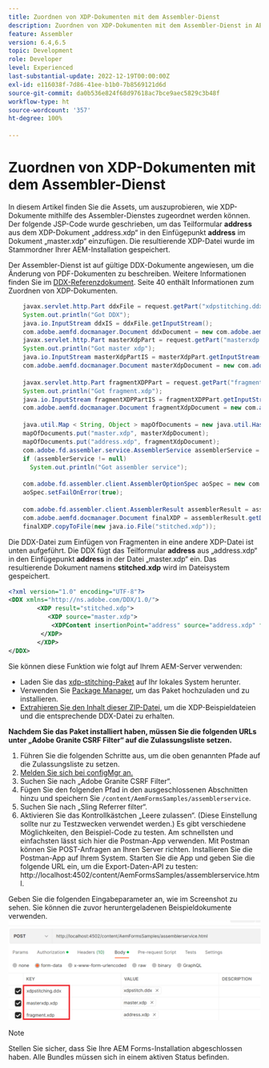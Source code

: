 ```yaml
---
title: Zuordnen von XDP-Dokumenten mit dem Assembler-Dienst
description: Zuordnen von XDP-Dokumenten mit dem Assembler-Dienst in AEM Forms
feature: Assembler
version: 6.4,6.5
topic: Development
role: Developer
level: Experienced
last-substantial-update: 2022-12-19T00:00:00Z
exl-id: e116038f-7d86-41ee-b1b0-7b8569121d6d
source-git-commit: da0b536e824f68d97618ac7bce9aec5829c3b48f
workflow-type: ht
source-wordcount: '357'
ht-degree: 100%

---
```


# Zuordnen von XDP-Dokumenten mit dem Assembler-Dienst

In diesem Artikel finden Sie die Assets, um auszuprobieren, wie XDP-Dokumente mithilfe des Assembler-Dienstes zugeordnet werden können.
Der folgende JSP-Code wurde geschrieben, um das Teilformular **address** aus dem XDP-Dokument „address.xdp“ in den Einfügepunkt **address** im Dokument „master.xdp“ einzufügen. Die resultierende XDP-Datei wurde im Stammordner Ihrer AEM-Installation gespeichert.

Der Assembler-Dienst ist auf gültige DDX-Dokumente angewiesen, um die Änderung von PDF-Dokumenten zu beschreiben. Weitere Informationen finden Sie im [DDX-Referenzdokument](assets/ddxRef.pdf). Seite 40 enthält Informationen zum Zuordnen von XDP-Dokumenten.

```java
    javax.servlet.http.Part ddxFile = request.getPart("xdpstitching.ddx");
    System.out.println("Got DDX");
    java.io.InputStream ddxIS = ddxFile.getInputStream();
    com.adobe.aemfd.docmanager.Document ddxDocument = new com.adobe.aemfd.docmanager.Document(ddxIS);
    javax.servlet.http.Part masterXdpPart = request.getPart("masterxdp.xdp");
    System.out.println("Got master xdp");
    java.io.InputStream masterXdpPartIS = masterXdpPart.getInputStream();
    com.adobe.aemfd.docmanager.Document masterXdpDocument = new com.adobe.aemfd.docmanager.Document(masterXdpPartIS);

    javax.servlet.http.Part fragmentXDPPart = request.getPart("fragment.xdp");
    System.out.println("Got fragment.xdp");
    java.io.InputStream fragmentXDPPartIS = fragmentXDPPart.getInputStream();
    com.adobe.aemfd.docmanager.Document fragmentXdpDocument = new com.adobe.aemfd.docmanager.Document(fragmentXDPPartIS);

    java.util.Map < String, Object > mapOfDocuments = new java.util.HashMap < String, Object > ();
    mapOfDocuments.put("master.xdp", masterXdpDocument);
    mapOfDocuments.put("address.xdp", fragmentXdpDocument);
    com.adobe.fd.assembler.service.AssemblerService assemblerService = sling.getService(com.adobe.fd.assembler.service.AssemblerService.class);
    if (assemblerService != null)
      System.out.println("Got assembler service");

    com.adobe.fd.assembler.client.AssemblerOptionSpec aoSpec = new com.adobe.fd.assembler.client.AssemblerOptionSpec();
    aoSpec.setFailOnError(true);

    com.adobe.fd.assembler.client.AssemblerResult assemblerResult = assemblerService.invoke(ddxDocument, mapOfDocuments, aoSpec);
    com.adobe.aemfd.docmanager.Document finalXDP = assemblerResult.getDocuments().get("stitched.xdp");
    finalXDP.copyToFile(new java.io.File("stitched.xdp"));
```

Die DDX-Datei zum Einfügen von Fragmenten in eine andere XDP-Datei ist unten aufgeführt. Die DDX fügt das Teilformular **address** aus „address.xdp“ in den Einfügepunkt **address** in der Datei „master.xdp“ ein. Das resultierende Dokument namens **stitched.xdp** wird im Dateisystem gespeichert.

```xml
<?xml version="1.0" encoding="UTF-8"?> 
<DDX xmlns="http://ns.adobe.com/DDX/1.0/"> 
        <XDP result="stitched.xdp"> 
           <XDP source="master.xdp"> 
            <XDPContent insertionPoint="address" source="address.xdp" fragment="address"/> 
         </XDP> 
        </XDP>         
</DDX>
```

Sie können diese Funktion wie folgt auf Ihrem AEM-Server verwenden:

* Laden Sie das [xdp-stitching-Paket](assets/xdp-stitching.zip) auf Ihr lokales System herunter.
* Verwenden Sie [Package Manager](http://localhost:4502/crx/packmgr/index.jsp), um das Paket hochzuladen und zu installieren.
* [Extrahieren Sie den Inhalt dieser ZIP-Datei](assets/xdp-and-ddx.zip), um die XDP-Beispieldateien und die entsprechende DDX-Datei zu erhalten.

**Nachdem Sie das Paket installiert haben, müssen Sie die folgenden URLs unter „Adobe Granite CSRF Filter“ auf die Zulassungsliste setzen.**

1. Führen Sie die folgenden Schritte aus, um die oben genannten Pfade auf die Zulassungsliste zu setzen.
1. [Melden Sie sich bei configMgr an.](http://localhost:4502/system/console/configMgr)
1. Suchen Sie nach „Adobe Granite CSRF Filter“.
1. Fügen Sie den folgenden Pfad in den ausgeschlossenen Abschnitten hinzu und speichern Sie `/content/AemFormsSamples/assemblerservice`.
1. Suchen Sie nach „Sling Referrer filter“.
1. Aktivieren Sie das Kontrollkästchen „Leere zulassen“. (Diese Einstellung sollte nur zu Testzwecken verwendet werden.)
Es gibt verschiedene Möglichkeiten, den Beispiel-Code zu testen. Am schnellsten und einfachsten lässt sich hier die Postman-App verwenden. Mit Postman können Sie POST-Anfragen an Ihren Server richten. Installieren Sie die Postman-App auf Ihrem System.
Starten Sie die App und geben Sie die folgende URL ein, um die Export-Daten-API zu testen:
http://localhost:4502/content/AemFormsSamples/assemblerservice.html.

Geben Sie die folgenden Eingabeparameter an, wie im Screenshot zu sehen. Sie können die zuvor heruntergeladenen Beispieldokumente verwenden.
![Postman – Zusammenfügen von XDP-Dateien](assets/xdp-stitching-postman.png)

>[!NOTE]
>
>Stellen Sie sicher, dass Sie Ihre AEM Forms-Installation abgeschlossen haben. Alle Bundles müssen sich in einem aktiven Status befinden.
>
